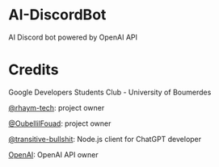 # AI-DiscordBot
AI Discord bot powered by OpenAI API

# Credits
Google Developers Students Club - University of Boumerdes

[@rhaym-tech](https://github.com/rhaym-tech): project owner

[@OubellilFouad](https://github.com/OubellilFouad): project owner

[@transitive-bullshit](https://github.com/transitive-bullshit): Node.js client for ChatGPT developer

[OpenAI](https://openai.com): OpenAI API owner
